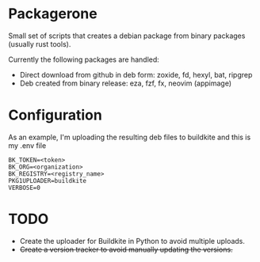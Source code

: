 Packagerone
===========

Small set of scripts that creates a debian package from binary packages (usually rust tools).

Currently the following packages are handled:

- Direct download from github in deb form: zoxide, fd, hexyl, bat, ripgrep
- Deb created from binary release: eza, fzf, fx, neovim (appimage)


Configuration
=============

As an example, I'm uploading the resulting deb files to buildkite and this is my .env file

```
BK_TOKEN=<token>
BK_ORG=<organization>
BK_REGISTRY=<registry_name>
PKG1UPLOADER=buildkite
VERBOSE=0
```
TODO
====


- Create the uploader for Buildkite in Python to avoid multiple uploads.
- ~~Create a version tracker to avoid manually updating the versions.~~
